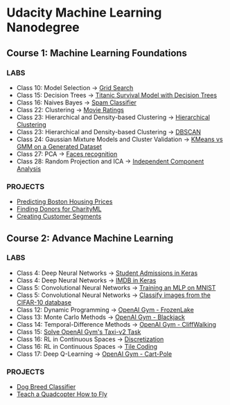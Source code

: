 # Udacity Machine Learning Nanodegree

## Course 1: Machine Learning Foundations

### LABS

* Class 10: Model Selection -> [Grid Search](https://github.com/davamix/udacity-machine-learning-nanodegere/tree/master/labs/Model-Selection)
* Class 15: Decision Trees -> [Titanic Survival Model with Decision Trees](https://github.com/davamix/udacity-machine-learning-nanodegere/tree/master/labs/Decision-Trees)
* Class 16: Naives Bayes -> [Spam Classifier](https://github.com/davamix/udacity-machine-learning-nanodegere/tree/master/labs/Naives-Bayes)
* Class 22: Clustering -> [Movie Ratings](https://github.com/davamix/udacity-machine-learning-nanodegere/tree/master/labs/Clustering)
* Class 23: Hierarchical and Density-based Clustering -> [Hierarchical Clustering](https://github.com/davamix/udacity-machine-learning-nanodegere/tree/master/labs/Hierarchical-and-Density-based-Clustering)
* Class 23: Hierarchical and Density-based Clustering -> [DBSCAN](https://github.com/davamix/udacity-machine-learning-nanodegere/tree/master/labs/Hierarchical-and-Density-based-Clustering/DBSCAN)
* Class 24: Gaussian Mixture Models and Cluster Validation -> [KMeans vs GMM on a Generated Dataset](https://github.com/davamix/udacity-machine-learning-nanodegere/tree/master/labs/Gaussian-Mixture-Models-and-Cluster-Validation)
* Class 27: PCA -> [Faces recognition](https://github.com/davamix/udacity-machine-learning-nanodegere/tree/master/labs/PCA)
* Class 28: Random Projection and ICA -> [Independent Component Analysis](https://github.com/davamix/udacity-machine-learning-nanodegere/tree/master/labs/Random-Projection-and-ICA)

### PROJECTS

- [Predicting Boston Housing Prices](https://github.com/davamix/udacity-machine-learning-nanodegere/tree/master/projects/boston_housing)
- [Finding Donors for CharityML](https://github.com/davamix/udacity-machine-learning-nanodegere/tree/master/projects/finding_donors)
- [Creating Customer Segments](https://github.com/davamix/udacity-machine-learning-nanodegere/tree/master/projects/customer_segments)

## Course 2: Advance Machine Learning

### LABS

* Class 4: Deep Neural Networks -> [Student Admissions in Keras](https://github.com/davamix/udacity-machine-learning-nanodegere/tree/master/labs/Deep-Neural-Networks/Student-Admissions)
* Class 4: Deep Neural Networks -> [IMDB in Keras](https://github.com/davamix/udacity-machine-learning-nanodegere/tree/master/labs/Deep-Neural-Networks)
* Class 5: Convolutional Neural Networks -> [Training an MLP on MNIST](https://github.com/davamix/udacity-machine-learning-nanodegere/tree/master/labs/Convolutional-Neural-Networks/mnist-mlp)
* Class 5: Convolutional Neural Networks -> [Classify images from the CIFAR-10 database](https://github.com/davamix/udacity-machine-learning-nanodegere/tree/master/labs/Convolutional-Neural-Networks/cifar10-classification)
* Class 12: Dynamic Programming -> [OpenAI Gym - FrozenLake](https://github.com/davamix/udacity-machine-learning-nanodegere/tree/master/labs/Dynamic-Programming)
* Class 13: Monte Carlo Methods -> [OpenAI Gym - Blackjack](https://github.com/davamix/udacity-machine-learning-nanodegere/tree/master/labs/Monte-Carlo)
* Class 14: Temporal-Difference Methods -> [OpenAI Gym - CliffWalking](https://github.com/davamix/udacity-machine-learning-nanodegere/tree/master/labs/Temporal-Difference)
* Class 15: [Solve OpenAI Gym's Taxi-v2 Task](https://github.com/davamix/udacity-machine-learning-nanodegere/tree/master/labs/OpenAI-Taxi-v2)
* Class 16: RL in Continuous Spaces -> [Discretization](https://github.com/davamix/udacity-machine-learning-nanodegere/tree/master/labs/RL-in-Continuous-Spaces)
* Class 16: RL in Continuous Spaces -> [Tile Coding](https://github.com/davamix/udacity-machine-learning-nanodegere/tree/master/labs/RL-in-Continuous-Spaces)
* Class 17: Deep Q-Learning -> [OpenAI Gym - Cart-Pole](https://github.com/davamix/udacity-machine-learning-nanodegere/tree/master/labs/Deep-Q-Learning)

### PROJECTS

- [Dog Breed Classifier](https://github.com/davamix/udacity-machine-learning-nanodegere/tree/master/projects/dog-project)
- [Teach a Quadcopter How to Fly](https://github.com/davamix/udacity-machine-learning-nanodegere/tree/master/projects/RL-Quadcopter-2)